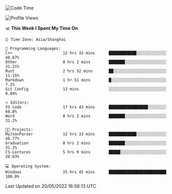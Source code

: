 <!--START_SECTION:waka-->
![Code Time](http://img.shields.io/badge/Code%20Time-36%20hrs%2057%20mins-blue)

![Profile Views](http://img.shields.io/badge/Profile%20Views-81-blue)

📊 **This Week I Spent My Time On** 

```text
⌚︎ Time Zone: Asia/Shanghai

💬 Programming Languages: 
C++                      12 hrs 32 mins      ████████████░░░░░░░░░░░░░   48.67% 
Other                    8 hrs 2 mins        ███████░░░░░░░░░░░░░░░░░░   31.21% 
Rust                     2 hrs 52 mins       ██░░░░░░░░░░░░░░░░░░░░░░░   11.15% 
Markdown                 1 hr 51 mins        █░░░░░░░░░░░░░░░░░░░░░░░░   7.2% 
Git Config               13 mins             ░░░░░░░░░░░░░░░░░░░░░░░░░   0.84%

🔥 Editors: 
VS Code                  17 hrs 43 mins      █████████████████░░░░░░░░   68.8% 
Word                     8 hrs 2 mins        ███████░░░░░░░░░░░░░░░░░░   31.2%

🐱‍💻 Projects: 
MyJsonParser             12 hrs 33 mins      ████████████░░░░░░░░░░░░░   48.77% 
Graduation               8 hrs 2 mins        ███████░░░░░░░░░░░░░░░░░░   31.2% 
CS-Lectures              5 hrs 9 mins        █████░░░░░░░░░░░░░░░░░░░░   20.03%

💻 Operating System: 
Windows                  25 hrs 45 mins      █████████████████████████   100.0%

```


 Last Updated on 20/05/2022 16:56:13 UTC
<!--END_SECTION:waka-->